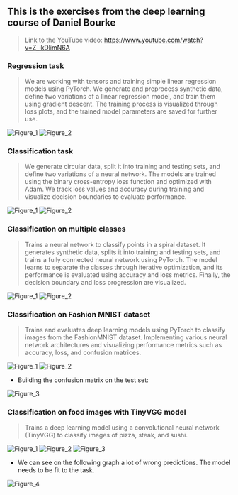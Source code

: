 ## This is the exercises from the deep learning course of Daniel Bourke
> Link to the YouTube video: https://www.youtube.com/watch?v=Z_ikDlimN6A

### Regression task
> We are working with tensors and training simple linear regression models using PyTorch.
> We generate and preprocess synthetic data, define two variations of a linear regression model, and train them using gradient descent.
> The training process is visualized through loss plots, and the trained model parameters are saved for further use.

![Figure_1](https://github.com/user-attachments/assets/2b96d12e-0571-44b8-9ccd-35a890b30b4d)
![Figure_2](https://github.com/user-attachments/assets/1fd16de8-984a-499d-872d-3d25ecb9fe95)

### Classification task
> We generate circular data, split it into training and testing sets, and define two variations of a neural network.
> The models are trained using the binary cross-entropy loss function and optimized with Adam.
> We track loss values and accuracy during training and visualize decision boundaries to evaluate performance.

![Figure_1](https://github.com/user-attachments/assets/ca797479-967a-4fbe-8a19-e990797bee97)
![Figure_2](https://github.com/user-attachments/assets/461b550e-2201-4ece-adb7-15ef18c257fc)

### Classification on multiple classes
> Trains a neural network to classify points in a spiral dataset.
> It generates synthetic data, splits it into training and testing sets, and trains a fully connected neural network using PyTorch.
> The model learns to separate the classes through iterative optimization, and its performance is evaluated using accuracy and loss metrics.
> Finally, the decision boundary and loss progression are visualized.

![Figure_1](https://github.com/user-attachments/assets/9ce77ca4-4a58-4e7c-9e3a-5121b95081c8)
![Figure_2](https://github.com/user-attachments/assets/0d0f1534-38f1-4872-b12e-dde3a7b8dc71)

### Classification on Fashion MNIST dataset
> Trains and evaluates deep learning models using PyTorch to classify images from the FashionMNIST dataset.
> Implementing various neural network architectures and visualizing performance metrics such as accuracy, loss, and confusion matrices.

![Figure_1](https://github.com/user-attachments/assets/378c91b8-be89-490f-af09-5cca828a6b86)
![Figure_2](https://github.com/user-attachments/assets/43304f30-61b0-4d0d-be6b-d6ee31e9ce89)

- Building the confusion matrix on the test set:

![Figure_3](https://github.com/user-attachments/assets/b68a25b0-ec95-478b-b43b-3a5d295534f0)

### Classification on food images with TinyVGG model
> Trains a deep learning model using a convolutional neural network (TinyVGG) to classify images of pizza, steak, and sushi.

![Figure_1](https://github.com/user-attachments/assets/ad85a3ee-6b2f-4203-b52c-401620543e8a)
![Figure_2](https://github.com/user-attachments/assets/88ee3192-be6e-487b-aa52-4fe7e73907bb)
![Figure_3](https://github.com/user-attachments/assets/d0499ff9-92fa-4012-8fd8-8cab50236052)

- We can see on the following graph a lot of wrong predictions. The model needs to be fit to the task.

![Figure_4](https://github.com/user-attachments/assets/879bd25a-fea3-4e85-b7d4-3ae257f4067f)

